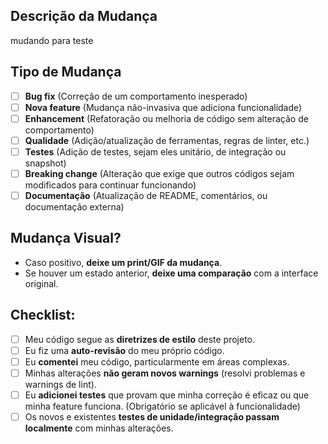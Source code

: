 ## Descrição da Mudança

mudando para teste

## Tipo de Mudança

- [ ] **Bug fix** (Correção de um comportamento inesperado)
- [ ] **Nova feature** (Mudança não-invasiva que adiciona funcionalidade)
- [ ] **Enhancement** (Refatoração ou melhoria de código sem alteração de comportamento)
- [ ] **Qualidade** (Adição/atualização de ferramentas, regras de linter, etc.)
- [ ] **Testes** (Adição de testes, sejam eles unitário, de integração ou snapshot)
- [ ] **Breaking change** (Alteração que exige que outros códigos sejam modificados para continuar funcionando)
- [ ] **Documentação** (Atualização de README, comentários, ou documentação externa)

## Mudança Visual?

- Caso positivo, **deixe um print/GIF da mudança**.
- Se houver um estado anterior, **deixe uma comparação** com a interface original.

## Checklist:

- [ ] Meu código segue as **diretrizes de estilo** deste projeto.
- [ ] Eu fiz uma **auto-revisão** do meu próprio código.
- [ ] Eu **comentei** meu código, particularmente em áreas complexas.
- [ ] Minhas alterações **não geram novos warnings** (resolvi problemas e warnings de lint).
- [ ] Eu **adicionei testes** que provam que minha correção é eficaz ou que minha feature funciona. (Obrigatório se aplicável à funcionalidade)
- [ ] Os novos e existentes **testes de unidade/integração passam localmente** com minhas alterações.
